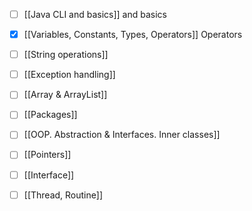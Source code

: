 - [ ] [[Java CLI and basics]] and basics
- [x] [[Variables, Constants, Types, Operators]] Operators
- [ ] [[String operations]]
- [ ] [[Exception handling]]
- [ ] [[Array & ArrayList]]
- [ ] [[Packages]]
- [ ] [[OOP. Abstraction & Interfaces. Inner classes]]
- [ ] [[Pointers]]
- [ ] [[Interface]]
- [ ] [[Thread, Routine]]


